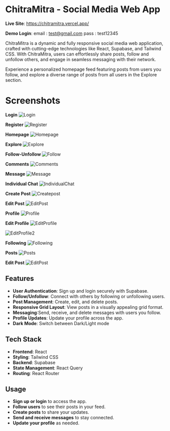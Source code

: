 # ChitraMitra - Social Media Web App

**Live Site**: https://chitramitra.vercel.app/

**Demo Login**: 
email : test@gmail.com
pass : test12345

ChitraMitra is a dynamic and fully responsive social media web application, crafted with cutting-edge technologies like React, Supabase, and Tailwind CSS. With ChitraMitra, users can effortlessly share posts, follow and unfollow others, and engage in seamless messaging with their network.

Experience a personalized homepage feed featuring posts from users you follow, and explore a diverse range of posts from all users in the Explore section.

# Screenshots 

**Login**
![Login](https://github.com/user-attachments/assets/6798454f-be0c-420a-95c6-29cbf9f23506)

**Register**
![Register](https://github.com/user-attachments/assets/34ff6adc-8626-4183-b3fe-7c6343cd9122)

**Homepage**
![Homepage](https://github.com/user-attachments/assets/0c830abb-be56-413d-ac5c-019f7b53a946)

**Explore**
![Explore](https://github.com/user-attachments/assets/5b9b31e3-b1dc-470f-9a64-27286586ee09)

**Follow-Unfollow**
![Follow](https://github.com/user-attachments/assets/af37a1e9-ca6e-4aa7-8cf5-17f8ecd77ec3)

**Comments**
![Comments](https://github.com/user-attachments/assets/e4151e68-6975-42b6-a764-1d1d0927a829)

**Message**
![Message](https://github.com/user-attachments/assets/39008ec3-e1f4-4c67-ab4e-40e1f8ffc4c6)

**Individual Chat**
![IndividualChat](https://github.com/user-attachments/assets/1efb67cb-28be-4e0c-9faa-f73feaa1d107)

**Create Post**
![Createpost](https://github.com/user-attachments/assets/0e73e0a0-d611-4d86-9030-c482de58cac4)

**Edit Post**
![EditPost](https://github.com/user-attachments/assets/e28da29c-0bc0-4d90-84a4-f7b323d806ef)

**Profile**
![Profile](https://github.com/user-attachments/assets/5f5d0482-fbb4-4460-807e-e84297d54794)

**Edit Profile**
![EditProfile](https://github.com/user-attachments/assets/da7d0994-86af-4624-8654-28136bbe455f)

![EditProfile2](https://github.com/user-attachments/assets/22b13f28-138f-4bc9-90e9-c251485edb1d)

**Following**
![Following](https://github.com/user-attachments/assets/84dd0d8a-4323-4c2a-a631-4c4b296a8615)

**Posts**
![Posts](https://github.com/user-attachments/assets/78876fe3-da75-4a5a-bb9d-de567a2876d9)

**Edit Post**
![EditPost](https://github.com/user-attachments/assets/37b7a57e-0c29-4892-b193-dfdb6b41409c)


## Features

- **User Authentication**: Sign up and login securely with Supabase.
- **Follow/Unfollow**: Connect with others by following or unfollowing users.
- **Post Management**: Create, edit, and delete posts.
- **Responsive Grid Layout**: View posts in a visually appealing grid format.
- **Messaging**:Send, receive, and delete messages with users you follow.
- **Profile Updates**: Update your profile across the app.
- **Dark Mode**: Switch between Dark/Light mode

## Tech Stack

- **Frontend**: React
- **Styling**: Tailwind CSS
- **Backend**: Supabase
- **State Management**: React Query
- **Routing**: React Router

## Usage

- **Sign up or login** to access the app.
- **Follow users** to see their posts in your feed.
- **Create posts** to share your updates.
- **Send and receive messages** to stay connected.
- **Update your profile** as needed.

